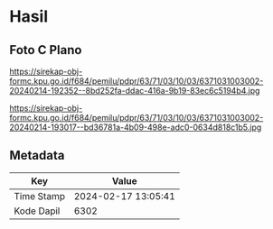 # Hasil

## Foto C Plano

https://sirekap-obj-formc.kpu.go.id/f684/pemilu/pdpr/63/71/03/10/03/6371031003002-20240214-192352--8bd252fa-ddac-416a-9b19-83ec6c5194b4.jpg

https://sirekap-obj-formc.kpu.go.id/f684/pemilu/pdpr/63/71/03/10/03/6371031003002-20240214-193017--bd36781a-4b09-498e-adc0-0634d818c1b5.jpg


## Metadata

| Key        | Value               |
| ---------- | ------------------- |
| Time Stamp | 2024-02-17 13:05:41 |
| Kode Dapil | 6302                |



